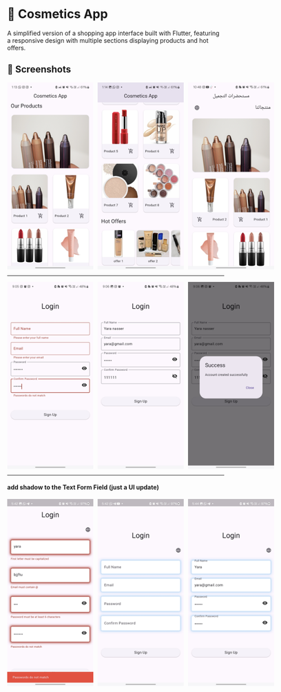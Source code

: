 # 💄 Cosmetics App 

A simplified version of a shopping app interface built with Flutter, featuring a responsive design with multiple sections displaying products and hot offers.


## 📸 Screenshots

<div style="display: flex; gap: 10px;">
    <img src="readme/home_01.jpg" alt="home" width="200">
    <img src="readme/home_02.jpg" alt="home" width="200">
    <img src="readme/home_03.jpg" alt="home" width="200">
</div>

***

<div style="display: flex; gap: 10px;">
    <img src="readme/login_01.jpg" alt="home" width="200">
    <img src="readme/login_02.jpg" alt="home" width="200">
    <img src="readme/login_03.jpg" alt="home" width="200">
</div>

***
#### add shadow to the Text Form Field (just a UI update)
<div style="display: flex; gap: 10px;">
    <img src="readme/login_05.jpg" alt="home" width="200">
    <img src="readme/login_04.jpg" alt="home" width="200">
    <img src="readme/login_06.jpg" alt="home" width="200">
</div>



